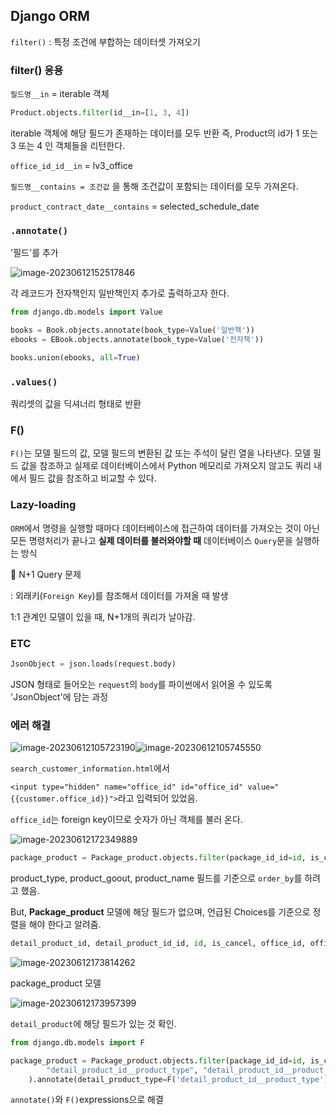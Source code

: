 ## Django ORM

`filter()` : 특정 조건에 부합하는 데이터셋 가져오기

### filter() 응용

`필드명__in` = iterable 객체

```python
Product.objects.filter(id__in=[1, 3, 4])
```

iterable 객체에 해당 필드가 존재하는 데이터를 모두 반환
즉, Product의 id가 1 또는 3 또는 4 인 객체들을 리턴한다.

`office_id_id__in` = lv3_office

`필드명__contains = 조건값` 을 통해 조건값이 포함되는 데이터를 모두 가져온다.

`product_contract_date__contains` = selected_schedule_date



### `.annotate()`

'필드'를 추가



![image-20230612152517846](C:\Users\USER\AppData\Roaming\Typora\typora-user-images\image-20230612152517846.png)

각 레코드가 전자책인지 일반책인지 추가로  출력하고자 한다.

```python
from django.db.models import Value

books = Book.objects.annotate(book_type=Value('일반책'))
ebooks = EBook.objects.annotate(book_type=Value('전자책'))

books.union(ebooks, all=True)
```



### `.values()`

쿼리셋의 값을 딕셔너리 형태로 반환



### F()

`F()`는 모델 필드의 값, 모델 필드의 변환된 값 또는 주석이 달린 열을 나타낸다. 모델 필드 값을 참조하고 실제로 데이터베이스에서 Python 메모리로 가져오지 않고도 쿼리 내에서 필드 값을 참조하고 비교할 수 있다.



### Lazy-loading

`ORM`에서 명령을 실행할 때마다 데이터베이스에 접근하여 데이터를 가져오는 것이 아닌 모든 명령처리가 끝나고 **실제 데이터를 불러와야할 때** 데이터베이스 `Query`문을 실행하는 방식

📍 N+1 Query 문제

: 외래키(`Foreign Key`)를 참조해서 데이터를 가져올 때 발생

1:1 관계인 모델이 있을 때, N+1개의 쿼리가 날아감.



### ETC

```python
JsonObject = json.loads(request.body)
```

JSON 형태로 들어오는 `request`의 `body`를 파이썬에서 읽어올 수 있도록 'JsonObject'에 담는 과정



### 에러 해결



![image-20230612105723190](C:\Users\USER\AppData\Roaming\Typora\typora-user-images\image-20230612105723190.png)![image-20230612105745550](C:\Users\USER\AppData\Roaming\Typora\typora-user-images\image-20230612105745550.png)

`search_customer_information.html`에서

`<input type="hidden" name="office_id" id="office_id" value="{{customer.office_id}}">`라고 입력되어 있었음.

`office_id`는 foreign key이므로 숫자가 아닌 객체를 불러 온다.



![image-20230612172349889](C:\Users\USER\AppData\Roaming\Typora\typora-user-images\image-20230612172349889.png)

```python
package_product = Package_product.objects.filter(package_id_id=id, is_cancel="N").order_by("package_product_type", "package_product_goout", "product_name").values()
```

product_type, product_goout, product_name 필드를 기준으로 `order_by`를 하려고 했음.

But, **Package_product** 모델에 해당 필드가 없으며, 언급된 Choices를 기준으로 정렬을 해야 한다고 알려줌.

```python
detail_product_id, detail_product_id_id, id, is_cancel, office_id, office_id_id, package_id, package_id_id, package_product_number, product_count
```

![image-20230612173814262](C:\Users\USER\AppData\Roaming\Typora\typora-user-images\image-20230612173814262.png)

package_product 모델



![image-20230612173957399](C:\Users\USER\AppData\Roaming\Typora\typora-user-images\image-20230612173957399.png)

`detail_product`에 해당 필드가 있는 것 확인.



```python
from django.db.models import F

package_product = Package_product.objects.filter(package_id_id=id, is_cancel="N").order_by(
        "detail_product_id__product_type", "detail_product_id__product_goout", "detail_product_id__product_name"
    ).annotate(detail_product_type=F('detail_product_id__product_type')).values()
```

`annotate()`와 `F()`expressions으로 해결
